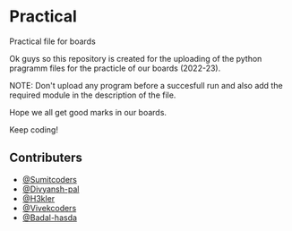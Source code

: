 # Practical
Practical file for boards

Ok guys so this repository is created for the uploading of the python pragramm files for the practicle of our boards (2022-23).

NOTE: Don't upload any program before a succesfull run and also add the required module in the description of the file.

Hope we all get good marks in our boards.

Keep coding!

## Contributers
- [@Sumitcoders](https://github.com/Sumitcoders/)
- [@Divyansh-pal](https://github.com/Divyansh-pal)
- [@H3kler](https://github.com/H3kler)
- [@Vivekcoders](https://github.com/JustCodingWithVivek)
- [@Badal-hasda](https://github.com/Badal-Hasda)


